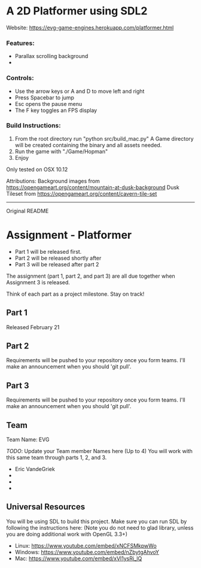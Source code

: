 # A 2D Platformer using SDL2
Website: https://evg-game-engines.herokuapp.com/platformer.html

### Features:
* Parallax scrolling background
* 


### Controls:
* Use the arrow keys or A and D to move left and right
* Press Spacebar to jump
* Esc opens the pause menu
* The F key toggles an FPS display


### Build Instructions:
1. From the root directory run "python src/build_mac.py"
   A Game directory will be created containing the binary and all assets needed.
1. Run the game with "./Game/Hopman"
1. Enjoy

Only tested on OSX 10.12

Attributions:
Background images from https://opengameart.org/content/mountain-at-dusk-background
Dusk Tileset from https://opengameart.org/content/cavern-tile-set

******************
Original README

# Assignment - Platformer

* Part 1 will be released first.
* Part 2 will be released shortly after
* Part 3 will be released after part 2

The assignment (part 1, part 2, and part 3) are all due together when Assignment 3 is released.

Think of each part as a project milestone. Stay on track!

## Part 1

Released February 21

## Part 2

Requirements will be pushed to your repository once you form teams. I'll make an announcement when you should 'git pull'.

## Part 3

Requirements will be pushed to your repository once you form teams. I'll make an announcement when you should 'git pull'.

## Team

Team Name: EVG

*TODO*:
Update your Team member Names here (Up to 4) You will work with this same team through parts 1, 2, and 3.

- Eric VandeGriek
-
-
-


## Universal Resources

You will be using SDL to build this project. Make sure you can run SDL by following the instructions here: 
(Note you do not need to glad library, unless you are doing additional work with OpenGL 3.3+)

* Linux: https://www.youtube.com/embed/xNCFSMkpwWo
* Windows: https://www.youtube.com/embed/nZbytgAhvoY
* Mac: https://www.youtube.com/embed/xVl1ysRj_lQ

